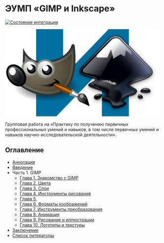 # ЭУМП «GIMP и Inkscape»

[![Состояние интеграции](https://travis-ci.org/mpudelta/gimp-inkscape.svg?branch=master)](https://travis-ci.org/mpudelta/gimp-inkscape)

![Обложка](docs/cover.png)

Групповая работа на «Практику по получению первичных профессиональных умений и навыков, в том числе первичных умений и навыков научно-исследовательской деятельности».

## Оглавление

- [Аннотация](docs/index.md)
- [Введение](docs/introduction.md)
- Часть 1. GIMP
  - [Глава 1. Знакомство с GIMP](docs/gimp/1.md)
  - [Глава 2. Цвета](docs/gimp/2.md)
  - [Глава 3. Слои](docs/gimp/3.md)
  - [Глава 4. Инструменты рисования](docs/gimp/4.md)
  - [Глава 5. ](docs/gimp/5.md)
  - [Глава 6. Форматы изображений](docs/gimp/6.md)
  - [Глава 7. Инструменты преобразования](docs/gimp/7.md)
  - [Глава 8. Анимация](docs/gimp/8.md)
  - [Глава 9. Рисование и иллюстрации](docs/gimp/9.md)
  - [Глава 10. Логотипы и текстуры](docs/gimp/10.md)
- [Заключение](docs/conclusion.md)
- [Список литературы](docs/bibliography.md)
